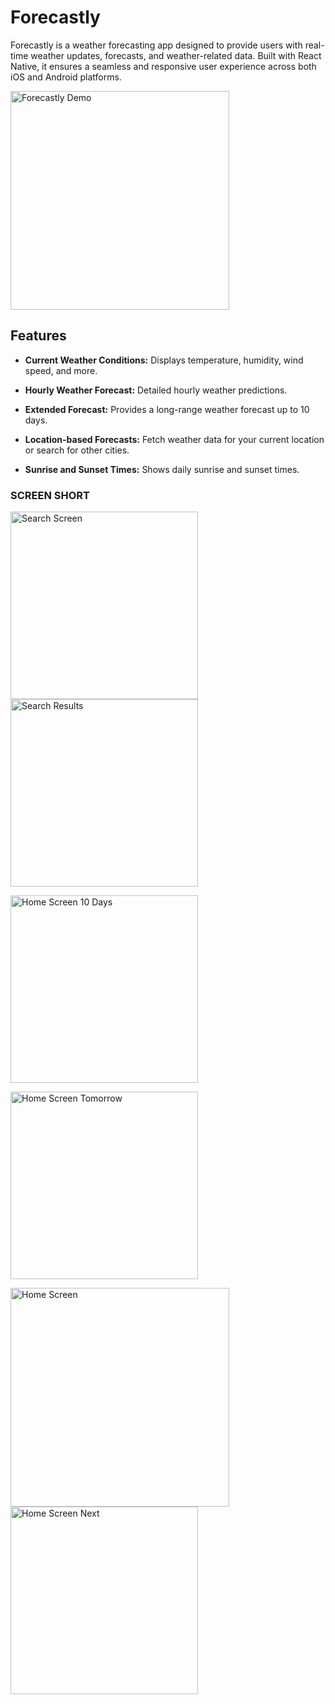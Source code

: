 # Forecastly

Forecastly is a weather forecasting app designed to provide users with real-time weather updates, forecasts, and weather-related data. Built with React Native, it ensures a seamless and responsive user experience across both iOS and Android platforms.

<p>
  <img src="https://codebyakshay.com/demo_forecastly/demo.gif" alt="Forecastly Demo" width="350" />
</p>

## Features

- **Current Weather Conditions:** Displays temperature, humidity, wind speed, and more.

- **Hourly Weather Forecast:** Detailed hourly weather predictions.
- **Extended Forecast:** Provides a long-range weather forecast up to 10 days.
- **Location-based Forecasts:** Fetch weather data for your current location or search for other cities.

- **Sunrise and Sunset Times:** Shows daily sunrise and sunset times.

### SCREEN SHORT

<p>
  <img src="https://codebyakshay.com/demo_forecastly/Search.png" alt="Search Screen" width="300" />
  <img src="https://codebyakshay.com/demo_forecastly/Search_result.png" alt="Search Results" width="300" />
</p>

<p>
  <img src="https://codebyakshay.com/demo_forecastly/Home_10Day.png" alt="Home Screen 10 Days" width="300" />
</p>

<p>
  <img src="https://codebyakshay.com/demo_forecastly/Home_nextDay.png" alt="Home Screen Tomorrow" width="300" />
</p>

<p>
  <img src="https://codebyakshay.com/demo_forecastly/Home_1.png" alt="Home Screen" width="350" />
  <img src="https://codebyakshay.com/demo_forecastly/Home_2.png" alt="Home Screen Next" width="300" />
</p>
